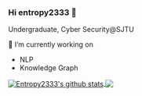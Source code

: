 ### Hi entropy2333 👋

Undergraduate, Cyber Security@SJTU

🔭 I’m currently working on
- NLP
- Knowledge Graph

<a href="https://github.com/entropy2333">
  <img align="center" src="https://github-readme-stats-teal.vercel.app/api?username=entropy2333&show_icons=true&include_all_commits=True&count_private=true&theme=tokyonight" alt="Entropy2333's github stats" />
</a>

<a href="https://github.com/entropy2333">
  <!-- Change the `github-readme-stats.anuraghazra1.vercel.app` to `github-readme-stats.vercel.app`  -->
  <img align="center" src="https://github-readme-stats-teal.vercel.app/api/top-langs/?username=entropy2333&layout=compact&hide=html,css&langs_count=8&theme=tokyonight" />
</a>

<!--
**entropy2333/entropy2333** is a ✨ _special_ ✨ repository because its `README.md` (this file) appears on your GitHub profile.

Here are some ideas to get you started:

- 🔭 I’m currently working on ...
- 🌱 I’m currently learning ...
- 👯 I’m looking to collaborate on ...
- 🤔 I’m looking for help with ...
- 💬 Ask me about ...
- 📫 How to reach me: ...
- 😄 Pronouns: ...
- ⚡ Fun fact: ...
-->
